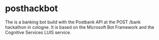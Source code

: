 # posthackbot
The is a banking bot build with the Postbank API at the POST /bank hackathon in cologne. It is based on the Microsoft Bot Framework and the Cognitive Services LUIS service.


